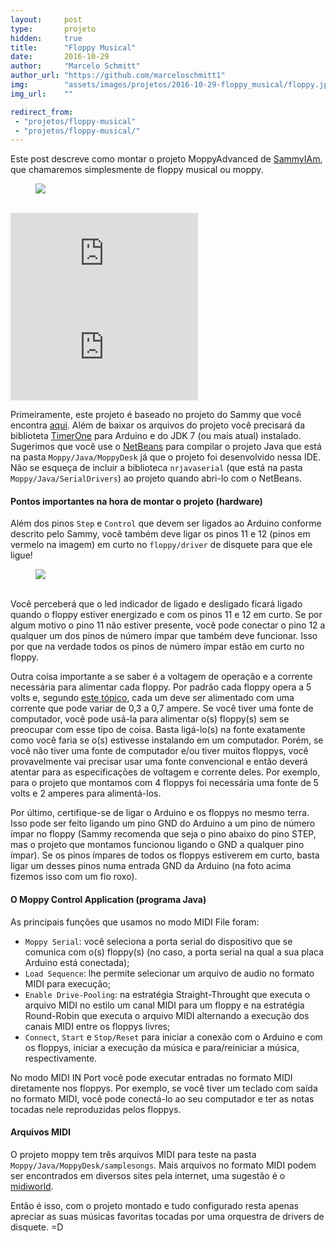 ```yaml
---
layout:     post
type:       projeto
hidden:     true
title:      "Floppy Musical"
date:       2016-10-29
author:     "Marcelo Schmitt"
author_url: "https://github.com/marceloschmitt1"
img:        "assets/images/projetos/2016-10-29-floppy_musical/floppy.jpg"
img_url:    ""

redirect_from:
 - "projetos/floppy-musical"
 - "projetos/floppy-musical/"
---
```


Este post descreve como montar o projeto MoppyAdvanced de [SammyIAm](https://github.com/SammyIAm), que chamaremos simplesmente de floppy musical ou moppy.

<div class="img-container">
  <figure>
    <img class="large" src="{{ site.baseurl }}/assets/images/projetos/2016-10-29-floppy_musical/floppy.jpg">
    <figcaption>&nbsp;</figcaption>
  </figure>
</div>

<iframe class="youtube" src="https://www.youtube.com/embed/hsN9MINXFiQ?rel=0" frameborder="0" allowfullscreen></iframe>

<iframe class="youtube" src="https://www.youtube.com/embed/Z7V2LiwLtbM?rel=0" frameborder="0" allowfullscreen></iframe>

Primeiramente, este projeto é baseado no projeto do Sammy que você encontra [aqui](https://github.com/SammyIAm/Moppy). Além de baixar os arquivos do projeto você precisará da biblioteta [TimerOne](https://code.google.com/archive/p/arduino-timerone/downloads) para Arduino e do JDK 7 (ou mais atual) instalado. Sugerimos que você use o [NetBeans](https://netbeans.org/) para compilar o projeto Java que está na pasta `Moppy/Java/MoppyDesk` já que o projeto foi desenvolvido nessa IDE. Não se esqueça de incluir a biblioteca `nrjavaserial` (que está na pasta `Moppy/Java/SerialDrivers`) ao projeto quando abri-lo com o NetBeans.

#### Pontos importantes na hora de montar o projeto (hardware)

Além dos pinos `Step` e `Control` que devem ser ligados ao Arduino conforme descrito pelo Sammy, você também deve ligar os pinos 11 e 12 (pinos em vermelo na imagem) em curto no `floppy/driver` de disquete para que ele ligue!

<div class="img-container">
  <figure>
    <img src="{{ site.baseurl }}/assets/images/projetos/2016-10-29-floppy_musical/pinagem.jpg">
    <figcaption>&nbsp;</figcaption>
  </figure>
</div>

Você perceberá que o led indicador de ligado e desligado ficará ligado quando o floppy estiver energizado e com os pinos 11 e 12 em curto. Se por algum motivo o pino 11 não estiver presente, você pode conectar o pino 12 a qualquer um dos pinos de número ímpar que também deve funcionar. Isso por que na verdade todos os pinos de número ímpar estão em curto no floppy.

Outra coisa importante a se saber é a voltagem de operação e a corrente necessária para alimentar cada floppy. Por padrão cada floppy opera a 5 volts e, segundo [este tópico](http://forum.arduino.cc/index.php?topic=152419.0), cada um deve ser alimentado com uma corrente que pode variar de 0,3 a 0,7 ampere. Se você tiver uma fonte de computador, você pode usá-la para alimentar o(s) floppy(s) sem se preocupar com esse tipo de coisa. Basta ligá-lo(s) na fonte exatamente como você faria se o(s) estivesse instalando em um computador. Porém, se você não tiver uma fonte de computador e/ou tiver muitos floppys, você provavelmente vai precisar usar uma fonte convencional e então deverá atentar para as especificações de voltagem e corrente deles. Por exemplo, para o projeto que montamos com 4 floppys foi necessária uma fonte de 5 volts e 2 amperes para alimentá-los.

Por último, certifique-se de ligar o Arduino e os floppys no mesmo terra. Isso pode ser feito ligando um pino GND do Arduino a um pino de número ímpar no floppy (Sammy recomenda que seja o pino abaixo do pino STEP, mas o projeto que montamos funcionou ligando o GND a qualquer pino ímpar). Se os pinos ímpares de todos os floppys estiverem em curto, basta ligar um desses pinos numa entrada GND da Arduino (na foto acima fizemos isso com um fio roxo).

#### O Moppy Control Application (programa Java)

As principais funções que usamos no modo MIDI File foram:

- `Moppy Serial`: você seleciona a porta serial do dispositivo que se comunica com o(s) floppy(s) (no caso, a porta serial na qual a sua placa Arduino está conectada);
- `Load Sequence`: lhe permite selecionar um arquivo de audio no formato MIDI para execução;
- `Enable Drive-Pooling`: na estratégia Straight-Throught que executa o arquivo MIDI no estilo um canal MIDI para um floppy e na estratégia Round-Robin que executa o arquivo MIDI alternando a execução dos canais MIDI entre os floppys livres;
- `Connect`, `Start` e `Stop/Reset` para iniciar a conexão com o Arduino e com os floppys, iniciar a execução da música e para/reiniciar a música, respectivamente.

No modo MIDI IN Port você pode executar entradas no formato MIDI diretamente nos floppys. Por exemplo, se você tiver um teclado com saída no formato MIDI, você pode conectá-lo ao seu computador e ter as notas tocadas nele reproduzidas pelos floppys.

#### Arquivos MIDI

O projeto moppy tem três arquivos MIDI para teste na pasta `Moppy/Java/MoppyDesk/samplesongs`. Mais arquivos no formato MIDI podem ser encontrados em diversos sites pela internet, uma sugestão é o [midiworld](http://www.midiworld.com/).

Então é isso, com o projeto montado e tudo configurado resta apenas apreciar as suas músicas favoritas tocadas por uma orquestra de drivers de disquete. =D
